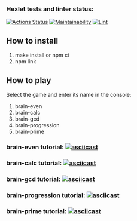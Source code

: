 ### Hexlet tests and linter status:

[![Actions Status](https://github.com/alekseyburn/frontend-project-lvl1/workflows/hexlet-check/badge.svg)](https://github.com/alekseyburn/frontend-project-lvl1/actions)
[![Maintainability](https://api.codeclimate.com/v1/badges/a99a88d28ad37a79dbf6/maintainability)](https://codeclimate.com/github/codeclimate/codeclimate/maintainability)
[![Lint](https://github.com/alekseyburn/frontend-project-lvl1/actions/workflows/lint.yml/badge.svg)](https://github.com/alekseyburn/frontend-project-lvl1/actions/workflows/lint.yml)

## How to install

1. make install or npm ci
2. npm link

## How to play

Select the game and enter its name in the console:

1. brain-even
2. brain-calc
3. brain-gcd
4. brain-progression
5. brain-prime

### brain-even tutorial: [![asciicast](https://asciinema.org/a/HCL63EEKm8etXv2szhMmGARBp.svg)](https://asciinema.org/a/HCL63EEKm8etXv2szhMmGARBp)

### brain-calc tutorial: [![asciicast](https://asciinema.org/a/duua1xf34HWkbuhxV1U4gtEcP.svg)](https://asciinema.org/a/duua1xf34HWkbuhxV1U4gtEcP)

### brain-gcd tutorial: [![asciicast](https://asciinema.org/a/Nyksg9341AGIMgn9jX6YQmVyV.svg)](https://asciinema.org/a/Nyksg9341AGIMgn9jX6YQmVyV)

### brain-progression tutorial: [![asciicast](https://asciinema.org/a/usww5fA2OzwW25vTab9OAOZ14.svg)](https://asciinema.org/a/usww5fA2OzwW25vTab9OAOZ14)

### brain-prime tutorial: [![asciicast](https://asciinema.org/a/g0e55xlT85dUynCsjTgWzLMmH.svg)](https://asciinema.org/a/g0e55xlT85dUynCsjTgWzLMmH)

